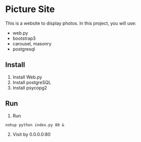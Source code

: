 Picture Site
==============================

This is a website to display photos. In this project, you will use:
* web.py
* bootstrap3
* carousel, masonry
* postgresql

Install
------------

1. Install Web.py
2. Install postgreSQL
3. Install psycopg2


Run
------------

1. Run
```
nohup python index.py 80 &
```
2. Visit by 0.0.0.0:80